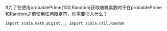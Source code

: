 #为了在使用probablePrime(100,Random)获取随机素数时不在probablePrime和Random之前使用任何限定符，你需要引入什么？

```
import scala.math.BigInt._; import scala.util.Random
```